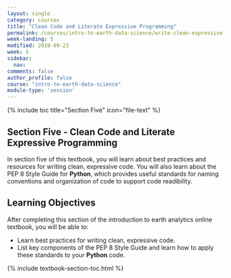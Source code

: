 ```yaml
---
layout: single
category: courses
title: "Clean Code and Literate Expressive Programming"
permalink: /courses/intro-to-earth-data-science/write-clean-expressive-code/
week-landing: 5
modified: 2019-09-23
week: 5
sidebar:
  nav:
comments: false
author_profile: false
course: "intro-to-earth-data-science"
module-type: 'session'
---
```

{% include toc title="Section Five" icon="file-text" %}

<div class="notice--info" markdown="1">

## <i class="fa fa-ship" aria-hidden="true"></i> Section Five - Clean Code and Literate Expressive Programming

In section five of this textbook, you will learn about best practices and resources for writing clean, expressive code. You will also learn about the PEP 8 Style Guide for **Python**, which provides useful standards for naming conventions and organization of code to support code readibility. 

## <i class="fa fa-graduation-cap" aria-hidden="true"></i> Learning Objectives

After completing this section of the introduction to earth analytics online textbook, you will be able to:

* Learn best practices for writing clean, expressive code. 
* List key components of the PEP 8 Style Guide and learn how to apply these standards to your **Python** code.

</div>


{% include textbook-section-toc.html %}

